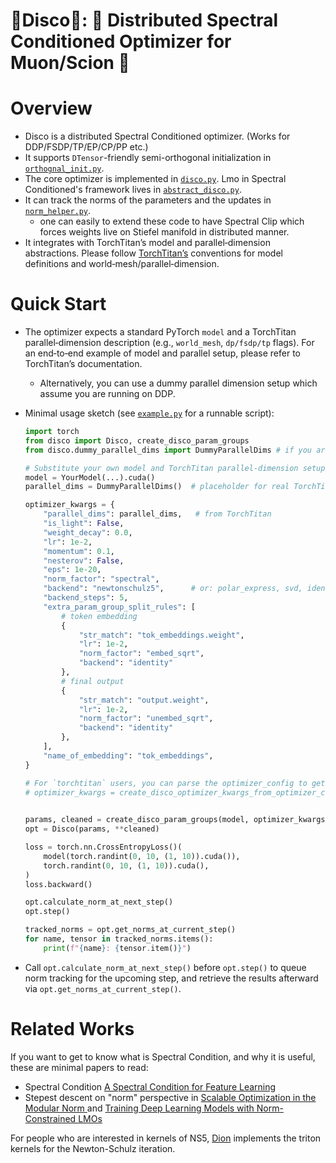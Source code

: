 # 💃Disco🕺: 🪩 Distributed Spectral Conditioned Optimizer for Muon/Scion 🪩

# Overview
- Disco is a distributed Spectral Conditioned optimizer. (Works for DDP/FSDP/TP/EP/CP/PP etc.)
- It supports `DTensor`-friendly semi-orthogonal initialization in [`orthognal_init.py`](./disco/orthognal_init.py).
- The core optimizer is implemented in [`disco.py`](./disco/disco.py). Lmo in Spectral Conditioned's framework lives in [`abstract_disco.py`](./disco/abstract_disco.py).
- It can track the norms of the parameters and the updates in [`norm_helper.py`](./disco/norm_helper.py). 
    - one can easily to extend these code to have Spectral Clip which forces weights live on Stiefel manifold in distributed manner.
- It integrates with TorchTitan’s model and parallel‑dimension abstractions. Please follow [TorchTitan’s](https://github.com/pytorch/torchtitan) conventions for model definitions and world‑mesh/parallel‑dimension.



# Quick Start
- The optimizer expects a standard PyTorch `model` and a TorchTitan parallel‑dimension description (e.g., `world_mesh`, `dp/fsdp/tp` flags). For an end‑to‑end example of model and parallel setup, please refer to TorchTitan’s documentation.
    - Alternatively, you can use a dummy parallel dimension setup which assume you are running on DDP.

- Minimal usage sketch (see [`example.py`](./example.py) for a runnable script):

  ```python
  import torch
  from disco import Disco, create_disco_param_groups
  from disco.dummy_parallel_dims import DummyParallelDims # if you are not using TorchTitan

  # Substitute your own model and TorchTitan parallel-dimension setup here.
  model = YourModel(...).cuda()
  parallel_dims = DummyParallelDims()  # placeholder for real TorchTitan dims

  optimizer_kwargs = {
      "parallel_dims": parallel_dims,   # from TorchTitan
      "is_light": False,
      "weight_decay": 0.0,
      "lr": 1e-2,
      "momentum": 0.1,
      "nesterov": False,
      "eps": 1e-20,
      "norm_factor": "spectral",
      "backend": "newtonschulz5",      # or: polar_express, svd, identity
      "backend_steps": 5,
      "extra_param_group_split_rules": [
          # token embedding
          {
              "str_match": "tok_embeddings.weight",
              "lr": 1e-2,
              "norm_factor": "embed_sqrt",
              "backend": "identity"
          },
          # final output
          {
              "str_match": "output.weight",
              "lr": 1e-2,
              "norm_factor": "unembed_sqrt",
              "backend": "identity"
          },
      ],
      "name_of_embedding": "tok_embeddings",
  }

  # For `torchtitan` users, you can parse the optimizer_config to get the optimizer_kwargs
  # optimizer_kwargs = create_disco_optimizer_kwargs_from_optimizer_config(optimizer_config, parallel_dims)
    

  params, cleaned = create_disco_param_groups(model, optimizer_kwargs)
  opt = Disco(params, **cleaned)

  loss = torch.nn.CrossEntropyLoss()(
      model(torch.randint(0, 10, (1, 10)).cuda()),
      torch.randint(0, 10, (1, 10)).cuda(),
  )
  loss.backward()

  opt.calculate_norm_at_next_step()
  opt.step()

  tracked_norms = opt.get_norms_at_current_step()
  for name, tensor in tracked_norms.items():
      print(f"{name}: {tensor.item()}")
  ```

- Call `opt.calculate_norm_at_next_step()` before `opt.step()` to queue norm tracking for the upcoming step, and retrieve the results afterward via `opt.get_norms_at_current_step()`.



# Related Works
If you want to get to know what is Spectral Condition, and why it is useful, these are minimal papers to read:
- Spectral Condition [A Spectral Condition for Feature Learning](https://arxiv.org/abs/2310.17813)
- Stepest descent on "norm" perspective in [Scalable Optimization in the Modular Norm
](https://arxiv.org/abs/2405.14813) and [Training Deep Learning Models with Norm-Constrained LMOs](https://arxiv.org/abs/2502.07529)


For people who are interested in kernels of NS5, [Dion](https://github.com/microsoft/dion) implements the triton kernels for the Newton-Schulz iteration.

<!-- 
# Citations
If you find this work useful, please cite:
```bibtex
@misc{wang2025disco,
    title={Disco: Distributed Spectral Conditioned Optimizer for Muon/Scion},
    author={},
    year={2025},
}
``` -->